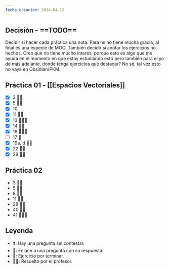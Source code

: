 ```yaml
---
fecha_creacion: 2024-04-12
---
```

## Decisión - ==TODO==
Decidir si hacer cada práctica una nota. Para mí no tiene mucha gracia, al final es una especie de MOC.
También decidir si anotar los ejercicios no hechos. Creo que no tiene mucho interés, porque esto es algo que me ayuda en el momento en que estoy estudiando esto pero también para el yo de más adelante, donde tenga ejercicios que destacar? No sé, tal vez esto no vaya en Obsidian/PKM.

## Práctica 01 - [[Espacios Vectoriales]]
- [x] 2 👩‍🏫
- [x] 5 👩‍🏫
- [x] 10
- [x] 11 👩‍🏫
- [x] 13 👩‍🏫📝
- [x] 14 👩‍🏫
- [x] 16 👩‍🏫📝
- [ ] 17 📝
- [x] 19a, d 👩‍🏫
- [x] 22 👩‍🏫
- [x] 29 👩‍🏫

## Práctica 02
  - 3 👩‍🏫
  - 5 👩‍🏫
  - 8 👩‍🏫
  - 11 👩‍🏫
  - 28 👩‍🏫
  - 40 👩‍🏫
  - 41 👩‍🏫📝
## Leyenda
 - ❓: Hay una pregunta sin contestar.
 - 🔗: Enlace a una pregunta con su respuesta.
 - 📝: Ejercicio por terminar.
 - 👩‍🏫: Resuelto por el profesor.